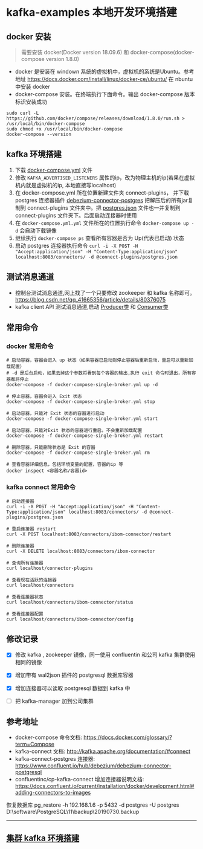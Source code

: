 # kafka-examples 本地开发环境搭建

## docker 安装
> 需要安装 docker(Docker version 18.09.6) 和 docker-compose(docker-compose version 1.8.0)

- docker 是安装在 windown 系统的虚拟机中，虚拟机的系统是Ubuntu。参考地址 https://docs.docker.com/install/linux/docker-ce/ubuntu/ 在 nbuntu 中安装 docker
- docker-compose 安装。在终端执行下面命令。输出 docker-compose 版本标识安装成功

```shell
sudo curl -L https://github.com/docker/compose/releases/download/1.8.0/run.sh > /usr/local/bin/docker-compose
sudo chmod +x /usr/local/bin/docker-compose
docker-compose --version
```

## kafka 环境搭建

1. 下载 [docker-compose.yml](https://raw.githubusercontent.com/yupengj/kafka-examples/master/docker-compose.yml) 文件
2. 修改 `KAFKA_ADVERTISED_LISTENERS` 属性的ip，改为物理主机的ip(若果在虚拟机内就是虚拟机的ip, 本地直接写localhost)
3. 在 docker-compose.yml 所在位置新建文件夹 connect-plugins， 并下载 postgres 连接器插件 [debezium-connector-postgres]() 把解压后的所有jar复制到 connect-plugins 文件夹中。把 [postgres.json]()
文件也一并复制到 connect-plugins 文件夹下。后面启动连接器时使用
4. 在 `docker-compose.yml.yml` 文件所在的位置执行命令 `docker-compose up -d` 会自动下载镜像
5. 继续执行 `docker-compose ps` 查看所有容器是否为 Up(代表已启动) 状态
6. 启动 postgres 连接器执行命令 `curl -i -X POST -H "Accept:application/json" -H "Content-Type:application/json" localhost:8083/connectors/ -d @connect-plugins/postgres.json`

## 测试消息通道

- 控制台测试消息通道,网上找了一个只要修改 zookeeper 和 kafka 名称即可。 https://blog.csdn.net/qq_41665356/article/details/80376075
- kafka client API 测试消息通道,启动 [Producer类](/src/main/java/org/jiangyp/kafka/Producer.java) 和 [Consumer类](/src/main/java/org/jiangyp/kafka/Consumer.java)

## 常用命令

### docker 常用命令

```sbtshell
# 启动容器，容器会进入 up 状态（如果容器已启动则停止容器后重新启动，重启可以重新加载配置）
# -d 是后台启动，如果去掉这个参数将看到每个容器的输出,执行 exit 命令时退出，所有容器都将停止
docker-compose -f docker-compose-single-broker.yml up -d 

# 停止容器，容器会进入 Exit 状态
docker-compose -f docker-compose-single-broker.yml stop 

# 启动容器，只能对 Exit 状态的容器进行启动
docker-compose -f docker-compose-single-broker.yml start 

# 启动容器，只能对Exit 状态的容器进行重启。不会重新加载配置
docker-compose -f docker-compose-single-broker.yml restart

# 删除容器，只能删除状态是 Exit 的容器
docker-compose -f docker-compose-single-broker.yml rm 

# 查看容器详细信息，包括环境变量的配置，容器的ip 等 
docker inspect <容器名称/容器id>

```

### kafka connect 常用命令
```sbtshell
# 启动连接器
curl -i -X POST -H "Accept:application/json" -H "Content-Type:application/json" localhost:8083/connectors/ -d @connect-plugins/postgres.json

# 重启连接器 restart
curl -X POST localhost:8083/connectors/ibom-connector/restart

# 删除连接器
curl -X DELETE localhost:8083/connectors/ibom-connector

# 查询所有连接器
curl localhost/connector-plugins

# 查看现在活跃的连接器
curl localhost/connectors

# 查看连接器状态
curl localhost/connectors/ibom-connector/status

# 查看连接器配置
curl localhost/connectors/ibom-connector/config
```

## 修改记录
- [x] 修改 kafka , zookeeper 镜像，同一使用 confluentin 和公司 kafka 集群使用相同的镜像
- [x] 增加带有 wal2json 插件的 postgresql 数据库容器
- [x] 增加连接器可以读取 postgresql 数据到 kafka 中
- [ ] 把 kafka-manager 加到公司集群


## 参考地址
- docker-compose 命令文档: https://docs.docker.com/glossary/?term=Compose
- kafka-connect 文档: http://kafka.apache.org/documentation/#connect
- kafka-connect-postgres 连接器: https://www.confluent.io/hub/debezium/debezium-connector-postgresql
- confluentinc/cp-kafka-connect 增加连接器说明文档: https://docs.confluent.io/current/installation/docker/development.html#adding-connectors-to-images


恢复数据库
pg_restore -h 192.168.1.6 -p 5432 -d postgres -U postgres D:\software\PostgreSQL\11\backup\20190730.backup




----
## [集群 kafka 环境搭建](doc/docker%20kafka%20集群环境搭建(3个%20zookeeper%203个kafka).md)